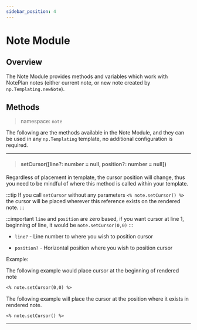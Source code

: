 ```yaml
---
sidebar_position: 4
---
```


# Note Module

## Overview

The Note Module provides methods and variables which work with NotePlan notes (either current note, or new note created by `np.Templating.newNote`).

## Methods
> namespace: `note`

The following are the methods available in the Note Module, and they can be used in any `np.Templating` template, no additional configuration is required.

*****
> #### setCursor([line?: number = null, position?: number = null])
Regardless of placement in template, the cursor position will change, thus you need to be mindful of where this method is called within your template.

:::tip
If you call `setCursor` without any parameters `<% note.setCursor() %>` the cursor will be placed wherever this reference exists on the rendered note.
:::

:::important
`line` and `position` are zero based, if you want cursor at line 1, beginning of line, it would be `note.setCursor(0,0)`
:::

- `line?` - Line number to where you wish to position cursor

- `position?` - Horizontal position where you wish to position cursor

Example:

The following example would place cursor at the beginning of rendered note

```markdown
<% note.setCursor(0,0) %>
```

The following example will place the cursor at the position where it exists in rendered note.

```markdown
<% note.setCursor() %>
```

*****
